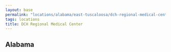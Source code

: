 ```yaml
---
layout: base
permalink: "locations/alabama/east-tuscaloosa/dch-regional-medical-center/"
tags: locations
title: DCH Regional Medical Center
---
```

## Alabama